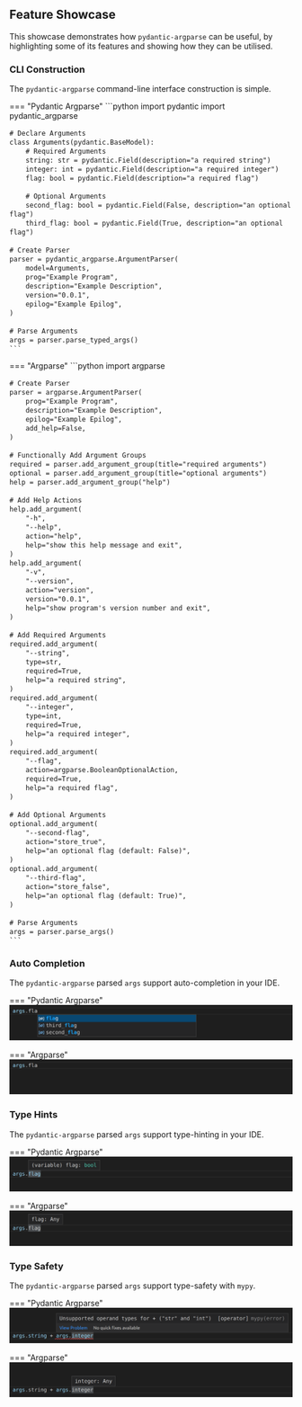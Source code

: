 <!--
SPDX-FileCopyrightText: Hayden Richards

SPDX-License-Identifier: MIT
-->

## Feature Showcase
This showcase demonstrates how `pydantic-argparse` can be useful, by
highlighting some of its features and showing how they can be utilised.

### CLI Construction
The `pydantic-argparse` command-line interface construction is simple.

=== "Pydantic Argparse"
    ```python
    import pydantic
    import pydantic_argparse

    # Declare Arguments
    class Arguments(pydantic.BaseModel):
        # Required Arguments
        string: str = pydantic.Field(description="a required string")
        integer: int = pydantic.Field(description="a required integer")
        flag: bool = pydantic.Field(description="a required flag")

        # Optional Arguments
        second_flag: bool = pydantic.Field(False, description="an optional flag")
        third_flag: bool = pydantic.Field(True, description="an optional flag")

    # Create Parser
    parser = pydantic_argparse.ArgumentParser(
        model=Arguments,
        prog="Example Program",
        description="Example Description",
        version="0.0.1",
        epilog="Example Epilog",
    )

    # Parse Arguments
    args = parser.parse_typed_args()
    ```

=== "Argparse"
    ```python
    import argparse

    # Create Parser
    parser = argparse.ArgumentParser(
        prog="Example Program",
        description="Example Description",
        epilog="Example Epilog",
        add_help=False,
    )

    # Functionally Add Argument Groups
    required = parser.add_argument_group(title="required arguments")
    optional = parser.add_argument_group(title="optional arguments")
    help = parser.add_argument_group("help")

    # Add Help Actions
    help.add_argument(
        "-h",
        "--help",
        action="help",
        help="show this help message and exit",
    )
    help.add_argument(
        "-v",
        "--version",
        action="version",
        version="0.0.1",
        help="show program's version number and exit",
    )

    # Add Required Arguments
    required.add_argument(
        "--string",
        type=str,
        required=True,
        help="a required string",
    )
    required.add_argument(
        "--integer",
        type=int,
        required=True,
        help="a required integer",
    )
    required.add_argument(
        "--flag",
        action=argparse.BooleanOptionalAction,
        required=True,
        help="a required flag",
    )

    # Add Optional Arguments
    optional.add_argument(
        "--second-flag",
        action="store_true",
        help="an optional flag (default: False)",
    )
    optional.add_argument(
        "--third-flag",
        action="store_false",
        help="an optional flag (default: True)",
    )

    # Parse Arguments
    args = parser.parse_args()
    ```

### Auto Completion
The `pydantic-argparse` parsed `args` support auto-completion in your IDE.

=== "Pydantic Argparse"
    ![Pydantic Argparse - Auto Completion](assets/images/showcase_01.png)

=== "Argparse"
    ![Argparse - Auto Completion](assets/images/showcase_02.png)

### Type Hints
The `pydantic-argparse` parsed `args` support type-hinting in your IDE.

=== "Pydantic Argparse"
    ![Pydantic Argparse - Type Hints](assets/images/showcase_03.png)

=== "Argparse"
    ![Argparse - Type Hints](assets/images/showcase_04.png)

### Type Safety
The `pydantic-argparse` parsed `args` support type-safety with `mypy`.

=== "Pydantic Argparse"
    ![Pydantic Argparse - Type Safety](assets/images/showcase_05.png)

=== "Argparse"
    ![Argparse - Type Safety](assets/images/showcase_06.png)
